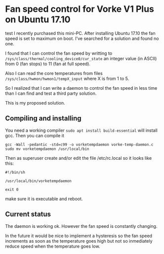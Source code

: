 # Fan speed control for Vorke V1 Plus on Ubuntu 17.10

test
I recently purchased this mini-PC. After installing Ubuntu 17.10
the fan speed is set to maximum on boot. I've searched for a solution
and found no one.

I found that I can control the fan speed by writting to
```/sys/class/thermal/cooling_device0/cur_state``` an integer value
(in ASCII) from 0 (fan stops) to 11 (fan at full speed).

Also I can read the core temperatures from files
```/sys/class/hwmon/hwmon1/tempX_input``` where X is from 1 to 5.

So I realized that I can write a daemon to control the fan speed
in less time than I can find and test a third party solution.

This is my proposed solution.

## Compiling and installing

You need a working compiler ```sudo apt install build-essential``` will
install gcc. Then you can compile it

```
gcc -Wall -pedantic -std=c99 -o vorketempdaemon vorke-temp-daemon.c
sudo mv vorketempdaemon /usr/local/bin
```

Then as superuser create and/or edit the file /etc/rc.local so it looks
like this:

```
#!/bin/sh

/usr/local/bin/vorketempdaemon

exit 0
```

make sure it is executable and reboot.

## Current status

The daemon is working ok. However the fan speed is constantly changing.

In the future it would be nice to implement a hysteresis so the fan speed
increments as soon as the temperature goes high but not so inmediately
reduce speed when the temperature goes low.
